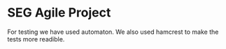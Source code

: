 # SEG Agile Project

For testing we have used automaton. We also used hamcrest to make the tests more readible. 
